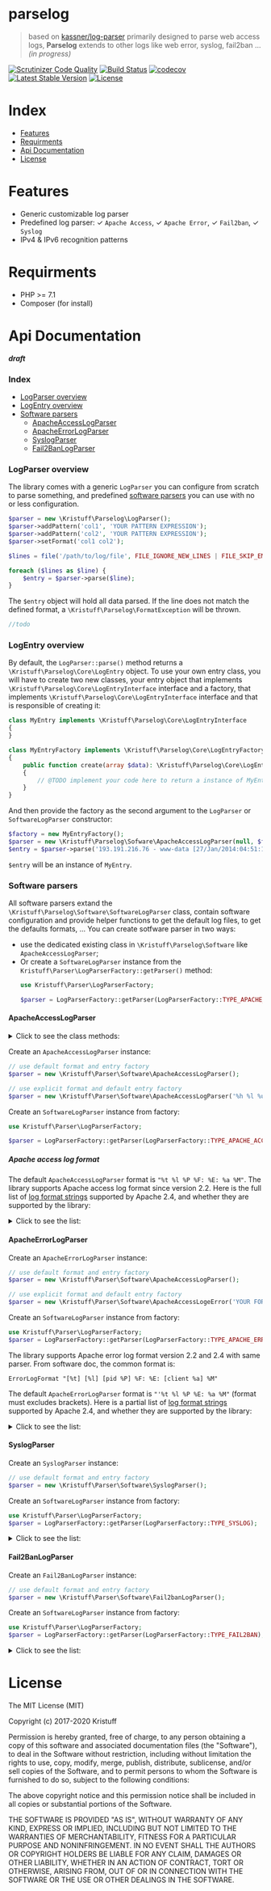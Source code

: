 # parselog
> based on [kassner/log-parser](https://github.com/kassner/log-parser) primarily designed to parse web access logs, **Parselog** extends to other logs like web error, syslog, fail2ban ... *(in progress)*

[![Scrutinizer Code Quality](https://scrutinizer-ci.com/g/kristuff/parselog/badges/quality-score.png?b=master)](https://scrutinizer-ci.com/g/kristuff/parselog/?branch=master)
[![Build Status](https://travis-ci.org/kristuff/parselog.svg?branch=master)](https://travis-ci.org/kristuff/parselog)
[![codecov](https://codecov.io/gh/kristuff/parselog/branch/master/graph/badge.svg)](https://codecov.io/gh/kristuff/parselog)
[![Latest Stable Version](https://poser.pugx.org/kristuff/parselog/v/stable)](https://packagist.org/packages/kristuff/parselog)
[![License](https://poser.pugx.org/kristuff/parselog/license)](https://packagist.org/packages/kristuff/parselog)

# Index
- [Features](#Features) 
- [Requirments](#Requirments) 
- [Api Documentation](#Api-Documentation) 
- [License](#License) 

# Features
- Generic customizable log parser
- Predefined log parser: ✓ `Apache Access`, ✓ `Apache Error`, ✓ `Fail2ban`, ✓ `Syslog`
- IPv4 & IPv6 recognition patterns

# Requirments
- PHP >= 7.1
- Composer (for install)

# Api Documentation

***draft***

### Index 
- [LogParser overview](#LogParser-overview) 
- [LogEntry overview](#LogEntry-overview) 
- [Software parsers](#Software-parsers) 
  - [ApacheAccessLogParser](#ApacheAccessLogParser) 
  - [ApacheErrorLogParser](#ApacheErrorLogParser) 
  - [SyslogParser](#SyslogParser) 
  - [Fail2BanLogParser](#Fail2BanLogParser) 


### LogParser overview

The library comes with a generic `LogParser` you can configure from scratch to parse something, and predefined [software parsers](#Software-parsers) you can use with no or less configuration.
 
```php
$parser = new \Kristuff\Parselog\LogParser();
$parser->addPattern('col1', 'YOUR PATTERN EXPRESSION'); 
$parser->addPattern('col2', 'YOUR PATTERN EXPRESSION'); 
$parser->setFormat('col1 col2');

$lines = file('/path/to/log/file', FILE_IGNORE_NEW_LINES | FILE_SKIP_EMPTY_LINES);

foreach ($lines as $line) {
    $entry = $parser->parse($line);
}
```
The `$entry` object will hold all data parsed. If the line does not match the defined format, a `\Kristuff\Parselog\FormatException` will be thrown.

```php
//todo
```

### LogEntry overview
By default, the `LogParser::parse()` method returns a `\Kristuff\Parselog\Core\LogEntry` object. To use your own entry class, you will have to create two new classes, your entry object that implements `\Kristuff\Parselog\Core\LogEntryInterface` interface and a factory, that implements `\Kristuff\Parselog\Core\LogEntryInterface` interface and that is responsible of creating it: 

```php
class MyEntry implements \Kristuff\Parselog\Core\LogEntryInterface
{
}

class MyEntryFactory implements \Kristuff\Parselog\Core\LogEntryFactoryInterface
{
    public function create(array $data): \Kristuff\Parselog\Core\LogEntryInterface
    {
        // @TODO implement your code here to return a instance of MyEntry
    }
}
```

And then provide the factory as the second argument to the `LogParser` or `SoftwareLogParser` constructor:

```php
$factory = new MyEntryFactory();
$parser = new \Kristuff\Parselog\Sofware\ApacheAccessLogParser(null, $factory);
$entry = $parser->parse('193.191.216.76 - www-data [27/Jan/2014:04:51:16 +0100] "GET /wp-content/uploads/2013/11/whatever.jpg HTTP/1.1" 200 58678');
```

`$entry` will be an instance of `MyEntry`.

### Software parsers

All software parsers extand the `\Kristuff\Parselog\Software\SoftwareLogParser` class, contain software configuration and provide helper functions to get the default log files, to get the defaults formats, ... 
You can create sotfware parser in two ways: 
-   use the dedicated existing class in `\Kristuff\Parselog\Software` like `ApacheAccessLogParser`;
-   Or create a `SoftwareLogParser` instance from the `Kristuff\Parser\LogParserFactory::getParser()` method:
    ```php
    use Kristuff\Parser\LogParserFactory;

    $parser = LogParserFactory::getParser(LogParserFactory::TYPE_APACHE_ACCESS);
    ```

#### ApacheAccessLogParser    

<details>
  <summary>Click to see the class methods:</summary>

| Method                                    | Parameters        | Description       |
|:----------:                               |---------------    | -------------     |
| `SoftwareLogParser::getSotfware()`        |-                  | Get The sofware name of current parser. Returns `string`  |
| `SoftwareLogParser::getFiles()`           |-                  | Get The sofware name of current parser Returns `array` |
| `SoftwareLogParser::getPaths()`           |-                  | Get The sofware name of current parser. Returns `array` |
| `SoftwareLogParser::getKnownFormats()`    |-                  | Get a list of known formats for current parser. Returns an indexed `array` with name as key and format as value |

</details>

Create an `ApacheAccessLogParser` instance:

```php
// use default format and entry factory
$parser = new \Kristuff\Parser\Software\ApacheAccessLogParser(); 

// use explicit format and default entry factory
$parser = new \Kristuff\Parser\Software\ApacheAccessLogParser('%h %l %u %t \"%r\" %>s %O \"%{Referer}i\" \"%{User-Agent}i\"'); 
```

Create an `SoftwareLogParser` instance from factory:
```php
use Kristuff\Parser\LogParserFactory;

$parser = LogParserFactory::getParser(LogParserFactory::TYPE_APACHE_ACCESS);
```
##### Apache access log format
The default `ApacheAccessLogParser` format is  `"%t %l %P %F: %E: %a %M"`.
The library supports Apache access log format since version 2.2. Here is the full list of [log format strings](https://httpd.apache.org/docs/2.4/en/mod/mod_log_config.html#formats) supported by Apache 2.4, and whether they are supported by the library:

<details>
  <summary>Click to see the list:</summary>

| Supported?    | Placeholder   | Property name     | Description |
|:----------:   |:-------------:|---------------    | -------------|
| **Yes**       | %%            | percent           | The percent sign. |
| **Yes**       | %a            | remoteIp          | Client IP address of the request (remoteIp).|
| **Yes**       | %A            | localIp           | Local IP-address. |
| No            | %B            | -                 | Size of response in bytes, excluding HTTP headers. |
| **Yes**       | %b            | responseBytes     | Size of response in bytes, excluding HTTP headers. In CLF format, i.e. a '-' rather than a 0 when no bytes are sent. |
| No            | %{VARNAME}C | - | The contents of cookie VARNAME in the request sent to the server. Only version 0 cookies are fully supported. |
| **Yes**       | %D            | timeServeRequest  | The time taken to serve the request, in microseconds. |
| No            | %{VARNAME}e   | -                 | The contents of the environment variable VARNAME |
| No            | %f            | -                 | Filename.          |
| **Yes**       | %h            | host              | Remote hostname.    |
| **Yes**       | %H            | requestProtocol   | The request protocol (this is Apache specific) |
| **Yes**       | %{VARNAME}i   | header{VARNAME}   | The contents of VARNAME: header line(s) in the request sent to the server. Changes made by other modules (e.g. mod_headers) affect this. If you're interested in what the request header was prior to when most modules would have modified it, use mod_setenvif to copy the header into an internal environment variable and log that value with the %{VARNAME}e described above. |
| No            | %k            | -                 | Number of keepalive requests handled on this connection.|
| **Yes**       | %l            | logname           | Remote logname (from identd, if supplied). This will return a dash unless mod_ident is present and IdentityCheck is set On. |
| No            | %L            | -                 | The request log ID from the error log. |
| **Yes**       | %m            | requestMethod     | The request method |
| No            | %{VARNAME}n   | -                 | The contents of note VARNAME from another module. |
| No            | %{VARNAME}o   | -                 | The contents of VARNAME: header line(s) in the reply.. |
| **Yes**       | %p            | port              | The canonical port of the server serving the request |
| No            | %{format}p    | -                 | The canonical port of the server serving the request or the server's actual port or the client's actual port. Valid formats are canonical, local, or remote. |
| No            | %P            | -                 | The process ID of the child that serviced the request. |
| No            | %{format}P    | -                 | The process ID or thread id of the child that serviced the request. Valid formats are pid, tid, and hextid. hextid requires APR 1.2.0 or higher. |
| No??????????  | %q  | - | The query string (prepended with a ? if a query string exists, otherwise an empty string)|
| **Yes**       | %r            | request           | First line of request |
| No            | %R            | -                 | The handler generating the response (if any). |
| No            | %s            | -                 | Status. For requests that got internally redirected, this is the status of the *original* request --- %>s for the last. |
| **Y**         | %>s           | status            | Status |
| **Y**         | %t            | time              | Time the request was received (standard english format)   |
| No            | %{format}t    | -                 | The time, in the form given by format.                    |
| **Y**         | %T            | requestTime       | The time taken to serve the request, in seconds. |
| **Y**         | %u            | user              | Remote user if the request was authenticated. May be bogus if return status (%s) is 401 (unauthorized). |
| **Y**         | %U            | URL               | The URL path requested, not including any query string. |
| **Y**         | %v            | serverName        | The canonical ServerName of the server serving the request. |
| **Y**         | %V            | canonicalServerName | The server name according to the UseCanonicalName setting. |
| No            | %X            | -                 | Connection status when response is completed: X = connection aborted before the response completed. + = connection may be kept alive after the response is sent. - = connection will be closed after the response is sent. |
| **Y**         | %I            | receivedBytes     | Bytes received, including request and headers, cannot be zero. You need to enable mod_logio to use this. |
| **Y**         | %O            | sentBytes         | Bytes sent, including headers, cannot be zero. You need to enable mod_logio to use this. |
| No            | %S            | -                 | Bytes transferred (received and sent), including request and headers, cannot be zero. This is the combination of %I and %O. You need to enable mod_logio to use this. |
</details>

#### ApacheErrorLogParser

Create an `ApacheErrorLogParser` instance:

```php
// use default format and entry factory
$parser = new \Kristuff\Parser\Software\ApacheAccessLogParser(); 

// use explicit format and default entry factory
$parser = new \Kristuff\Parser\Software\ApacheAccessLogeError('YOUR FORMAT'); 
```

Create an `SoftwareLogParser` instance from factory:
```php
use Kristuff\Parser\LogParserFactory;
$parser = LogParserFactory::getParser(LogParserFactory::TYPE_APACHE_ERROR);
```

The library supports Apache error log format version 2.2 and 2.4 with same parser. 
From software doc, the common format is:
```
ErrorLogFormat "[%t] [%l] [pid %P] %F: %E: [client %a] %M"
```
The default `ApacheErrorLogParser` format is `"'%t %l %P %E: %a %M"` (format must excludes brackets). Here is a partial list of [log format strings](https://httpd.apache.org/docs/2.4/en/mod/core.html#errorlogformat) supported by Apache 2.4, and whether they are supported by the library:

<details>
  <summary>Click to see the list:</summary>

| Supported?    | Placeholder   | Property name     | Description |
|:----------:   |:-------------:|---------------    | -------------|
| **Yes**       | %%            | percent           | The percent sign. |
| **Yes**       | %a            | remoteIp          | Client IP address of the request (remoteIp).|
| **Yes**       | %A            | localIp           | Local IP-address. |
| **Yes**       | %E:           | errorCode         | APR/OS error status code and string. |
| No            | %F:           | -                 | Source file name and line number of the log call. |
| **Yes**       | %l            | level             | Loglevel of the message. |
| **Yes**       | %M            | message           | The actual log message. |
| **Yes**       | %P            | pid               | Process ID of current process. |

</details>





#### SyslogParser

Create an `SyslogParser` instance:

```php
// use default format and entry factory
$parser = new \Kristuff\Parser\Software\SyslogParser(); 
```

Create an `SoftwareLogParser` instance from factory:
```php
use Kristuff\Parser\LogParserFactory;
$parser = LogParserFactory::getParser(LogParserFactory::TYPE_SYSLOG);
```

<details>
  <summary>Click to see the list:</summary>

| Supported?    | Placeholder   | Property name     | Description |
|:----------:   |:-------------:|---------------    | -------------|

</details>





#### Fail2BanLogParser

Create an `Fail2BanLogParser` instance:

```php
// use default format and entry factory
$parser = new \Kristuff\Parser\Software\Fail2banLogParser(); 
```

Create an `SoftwareLogParser` instance from factory:
```php
use Kristuff\Parser\LogParserFactory;
$parser = LogParserFactory::getParser(LogParserFactory::TYPE_FAIL2BAN);
```

<details>
  <summary>Click to see the list:</summary>

| Supported?    | Placeholder   | Property name     | Description |
|:----------:   |:-------------:|---------------    | -------------|

</details>



# License

The MIT License (MIT)

Copyright (c) 2017-2020 Kristuff

Permission is hereby granted, free of charge, to any person obtaining a copy
of this software and associated documentation files (the "Software"), to deal
in the Software without restriction, including without limitation the rights
to use, copy, modify, merge, publish, distribute, sublicense, and/or sell
copies of the Software, and to permit persons to whom the Software is
furnished to do so, subject to the following conditions:

The above copyright notice and this permission notice shall be included in
all copies or substantial portions of the Software.

THE SOFTWARE IS PROVIDED "AS IS", WITHOUT WARRANTY OF ANY KIND, EXPRESS OR
IMPLIED, INCLUDING BUT NOT LIMITED TO THE WARRANTIES OF MERCHANTABILITY,
FITNESS FOR A PARTICULAR PURPOSE AND NONINFRINGEMENT. IN NO EVENT SHALL THE
AUTHORS OR COPYRIGHT HOLDERS BE LIABLE FOR ANY CLAIM, DAMAGES OR OTHER
LIABILITY, WHETHER IN AN ACTION OF CONTRACT, TORT OR OTHERWISE, ARISING FROM,
OUT OF OR IN CONNECTION WITH THE SOFTWARE OR THE USE OR OTHER DEALINGS IN
THE SOFTWARE.